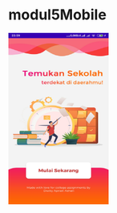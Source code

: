 # modul5Mobile
<img src="https://raw.githubusercontent.com/aprian1337/modul5Mobile/master/Skrinsut1.jpg" width="200" height="340"/>
